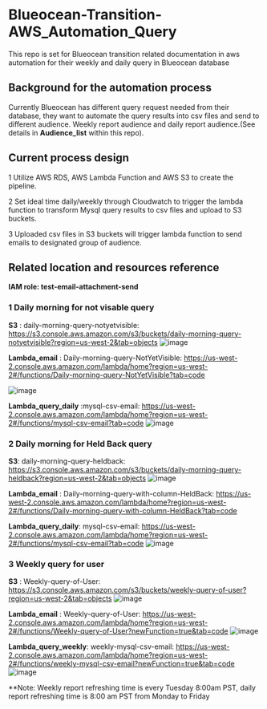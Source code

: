 # Blueocean-Transition-AWS_Automation_Query
This repo is set for Blueocean transition related documentation in aws automation for their weekly and daily query in Blueocean database

## Background for the automation process
  Currently Blueocean has different query request needed from their database, they want to automate the query results into csv files and send to different audience. Weekly report audience and daily report audience.(See details in **Audience_list** within this repo).
 
  
## Current process design
  1 Utilize AWS RDS, AWS Lambda Function and AWS S3 to create the pipeline.
  
  2 Set ideal time daily/weekly through Cloudwatch to trigger the lambda function to transform Mysql query results to csv files and upload to S3 buckets.
  
  3 Uploaded csv files in S3 buckets will trigger lambda function to send emails to designated group of audience.
  
  
## Related location and resources reference

**IAM role: test-email-attachment-send**

### 1 Daily morning for not visable query

**S3** : daily-morning-query-notyetvisible: https://s3.console.aws.amazon.com/s3/buckets/daily-morning-query-notyetvisible?region=us-west-2&tab=objects
![image](https://user-images.githubusercontent.com/43761876/136408455-55d848c3-bca4-4e1f-8b0a-ac8c254e3c6b.png)

	
**Lambda_email** : Daily-morning-query-NotYetVisible: https://us-west-2.console.aws.amazon.com/lambda/home?region=us-west-2#/functions/Daily-morning-query-NotYetVisible?tab=code

![image](https://user-images.githubusercontent.com/43761876/136408608-42ce7304-6a84-4931-9b31-0deb69d9e7d8.png)

**Lambda_query_daily** :mysql-csv-email: https://us-west-2.console.aws.amazon.com/lambda/home?region=us-west-2#/functions/mysql-csv-email?tab=code
![image](https://user-images.githubusercontent.com/43761876/136461499-e38bbdf7-c70b-4f23-829b-c529531fd99f.png)

	

### 2 Daily morning for Held Back query
	
**S3**: daily-morning-query-heldback: https://s3.console.aws.amazon.com/s3/buckets/daily-morning-query-heldback?region=us-west-2&tab=objects
![image](https://user-images.githubusercontent.com/43761876/136408700-c4be8043-14eb-4c27-bd6f-66625c433c62.png)
	
**Lambda_email** : Daily-morning-query-with-column-HeldBack: https://us-west-2.console.aws.amazon.com/lambda/home?region=us-west-2#/functions/Daily-morning-query-with-column-HeldBack?tab=code
	
**Lambda_query_daily**: mysql-csv-email: https://us-west-2.console.aws.amazon.com/lambda/home?region=us-west-2#/functions/mysql-csv-email?tab=code
![image](https://user-images.githubusercontent.com/43761876/136461511-8522944a-9278-4e6b-8667-197ae2f8f1bb.png)




### 3 Weekly query for user
	
**S3** : Weekly-query-of-User: https://s3.console.aws.amazon.com/s3/buckets/weekly-query-of-user?region=us-west-2&tab=objects
![image](https://user-images.githubusercontent.com/43761876/136408742-da5fca16-97f7-4435-ba3f-94d13205e732.png)
	
**Lambda_email** : Weekly-query-of-User: https://us-west-2.console.aws.amazon.com/lambda/home?region=us-west-2#/functions/Weekly-query-of-User?newFunction=true&tab=code
![image](https://user-images.githubusercontent.com/43761876/136408803-901d1bac-b6eb-44c4-8f3f-1400d23a7f8e.png)
	
**Lambda_query_weekly**: weekly-mysql-csv-email: https://us-west-2.console.aws.amazon.com/lambda/home?region=us-west-2#/functions/weekly-mysql-csv-email?newFunction=true&tab=code
![image](https://user-images.githubusercontent.com/43761876/136463164-07400a49-e610-4019-8c0c-a94f90587d80.png)

**Note: Weekly report refreshing time is every Tuesday 8:00am PST, daily report refreshing time is 8:00 am PST from Monday to Friday


